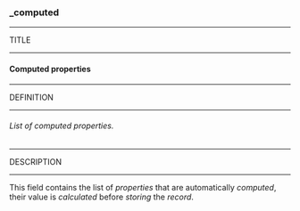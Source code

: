 ### _computed



------
TITLE

------

#### Computed properties



------
DEFINITION

------

###### List of computed properties.



------
DESCRIPTION

------

This field contains the list of *properties* that are automatically *computed*, their value is *calculated* before *storing* the *record*.